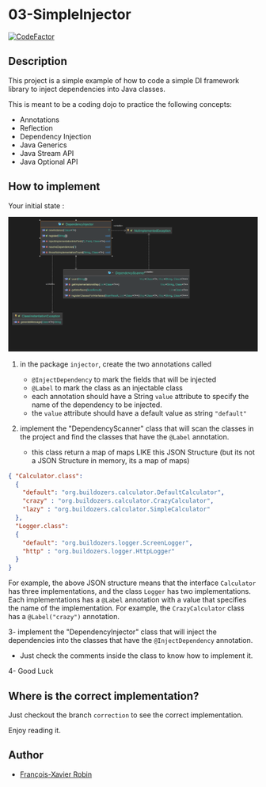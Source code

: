# 03-SimpleInjector

[![CodeFactor](https://www.codefactor.io/repository/github/build-o-zer/03-simpleinjector/badge/correction)](https://www.codefactor.io/repository/github/build-o-zer/03-simpleinjector/overview/correction)

## Description

This project is a simple example of how to code a simple DI framework library to inject dependencies into Java classes.

This is meant to be a coding dojo to practice the following concepts:
- Annotations
- Reflection
- Dependency Injection
- Java Generics
- Java Stream API
- Java Optional API   


## How to implement

Your initial state :

![img.png](schema.png)

1. in the package `injector`, create the two annotations called 
    - `@InjectDependency`  to mark the fields that will be injected
    - `@Label` to mark the class as an injectable class
    - each annotation should have a String `value` attribute to specify the name of the dependency to be injected.
    - the `value` attribute should have a default value as string `"default"`

2. implement the "DependencyScanner" class that will scan the classes in the project and find the classes that have the `@Label` annotation.
    - this class return a map of maps LIKE this JSON Structure (but its not a JSON Structure in memory, its a map of maps)

```json
{ "Calculator.class": 
  {
    "default": "org.buildozers.calculator.DefaultCalculator",
    "crazy" : "org.buildozers.calculator.CrazyCalculator",
    "lazy" : "org.buildozers.calculator.SimpleCalculator" 
  },
  "Logger.class":
  { 
    "default": "org.buildozers.logger.ScreenLogger",
    "http" : "org.buildozers.logger.HttpLogger" 
  }
}  
```

For example, the above JSON structure means that the interface `Calculator` has three implementations, and the class `Logger` has two implementations.
Each implementations has a `@Label` annotation with a value that specifies the name of the implementation.
For example, the `CrazyCalculator` class has a `@Label("crazy")` annotation.


3- implement the "DependencyInjector" class that will inject the dependencies into the classes that have the `@InjectDependency` annotation.
   
   - Just check the comments inside the class to know how to implement it.
   
4- Good Luck

## Where is the correct implementation?

Just checkout the branch `correction` to see the correct implementation.

Enjoy reading it.

## Author

- [François-Xavier Robin](https://github.com/fxrobin)
